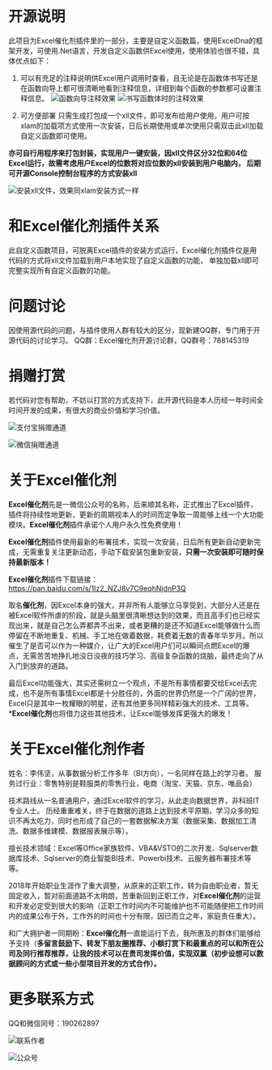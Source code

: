 # 开源说明
此项目为Excel催化剂插件里的一部分，主要是自定义函数篇，使用ExcelDna的框架开发，可使用.Net语言，开发自定义函数供Excel使用，使用体验也很不错，具体优点如下：
1. 可以有充足的注释说明供Excel用户调用时查看，且无论是在函数体书写还是在函数向导上都可很清晰地看到注释信息，详细到每个函数的参数都可设置注释信息。
![函数向导注释效果](https://upload-images.jianshu.io/upload_images/9936495-dbc5085ef3e6489d.png?imageMogr2/auto-orient/strip%7CimageView2/2/w/1240)
![书写函数体时的注释效果](https://upload-images.jianshu.io/upload_images/9936495-bd1f58a87f2e9c85.png?imageMogr2/auto-orient/strip%7CimageView2/2/w/1240)

2. 可方便部署
只需生成打包成一个xll文件，即可发布给用户使用，用户可按xlam的加载项方式使用一次安装，日后长期使用或单次使用只需双击此xll加载自定义函数即可使用。

**亦可自行用程序来打包封装，实现用户一键安装，因xll文件区分32位和64位Excel运行，故需考虑用户Excel的位数将对应位数的xll安装到用户电脑内，
后期可开源Console控制台程序的方式安装xll**

![安装xll文件，效果同xlam安装方式一样](https://upload-images.jianshu.io/upload_images/9936495-edac214b83e366c3.png?imageMogr2/auto-orient/strip%7CimageView2/2/w/1240)

# 和Excel催化剂插件关系
此自定义函数项目，可脱离Excel插件的安装方式运行，Excel催化剂插件仅是用代码的方式将xll文件加载到用户本地实现了自定义函数的功能，
单独加载xll即可完整实现所有自定义函数的功能。

# 问题讨论
因使用源代码的问题，与插件使用人群有较大的区分，现新建QQ群，专门用于开源代码的讨论学习。
QQ群：Excel催化剂开源讨论群，QQ群号：788145319

# 捐赠打赏
若代码对您有帮助，不妨以打赏的方式支持下，此开源代码是本人历经一年时间全时间开发的成果，有很大的商业价值和学习价值。

![支付宝捐赠通道](https://upload-images.jianshu.io/upload_images/9936495-a2f193dc1e62fa83.jpg?imageMogr2/auto-orient/strip%7CimageView2/2/w/1240)

![微信捐赠通道](https://upload-images.jianshu.io/upload_images/9936495-4f9c7a855ddf9d34.jpg?imageMogr2/auto-orient/strip%7CimageView2/2/w/1240)

# 关于Excel催化剂
**Excel催化剂**先是一微信公众号的名称，后来顺其名称，正式推出了Excel插件，插件将持续性地更新，更新的周期视本人的时间而定争取一周能够上线一个大功能模块。**Excel催化剂**插件承诺个人用户永久性免费使用！

**Excel催化剂**插件使用最新的布署技术，实现一次安装，日后所有更新自动更新完成，无需重复关注更新动态，手动下载安装包重新安装，**只需一次安装即可随时保持最新版本！**

**Excel催化剂**插件下载链接：https://pan.baidu.com/s/1Iz2_NZJ8v7C9eqhNjdnP3Q

取名**催化剂**，因Excel本身的强大，并非所有人能够立马享受到，大部分人还是在被Excel软件所虐的阶段，就是头脑里很清晰想达到的效果，而且高手们也已经实现出来，就是自己怎么弄都弄不出来，或者更糟的是还不知道Excel能够做什么而停留在不断地重复、机械、手工地在做着数据，耗费着无数的青春年华岁月。所以催生了是否可以作为一种媒介，让广大的Excel用户们可以瞬间点燃Excel的爆点，无需苦苦地挣扎地没日没夜的技巧学习、高级复杂函数的烧脑，最终走向了从入门到放弃的道路。

最后Excel功能强大，其实还需树立一个观点，不是所有事情都要交给Excel去完成，也不是所有事情Excel都是十分胜任的，外面的世界仍然是一个广阔的世界，Excel只是其中一枚耀眼的明星，还有其他更多同样精彩强大的技术、工具等。***Excel催化剂**也将借力这些其他技术，让Excel能够发挥更强大的爆发！

# 关于Excel催化剂作者
姓名：李伟坚，从事数据分析工作多年（BI方向），一名同样在路上的学习者。
服务过行业：零售特别是鞋服类的零售行业，电商（淘宝、天猫、京东、唯品会）

技术路线从一名普通用户，通过Excel软件的学习，从此走向数据世界，非科班IT专业人士。
历经重重难关，终于在数据的道路上达到技术平原期，学习众多的知识不再太吃力，同时也形成了自己的一套数据解决方案（数据采集、数据加工清洗、数据多维建模、数据报表展示等）。

擅长技术领域：Excel等Office家族软件、VBA&VSTO的二次开发、Sqlserver数据库技术、Sqlserver的商业智能BI技术、Powerbi技术、云服务器布署技术等等。

2018年开始职业生涯作了重大调整，从原来的正职工作，转为自由职业者，暂无固定收入，暂对前面道路不太明朗，苦重新回到正职工作，对**Excel催化剂**的运营和开发必定受到很大的影响（正职工作时间内不可能维护也不可能随便把工作时间内的成果公布于外，工作外的时间也十分有限，因已而立之年，家庭责任重大）。

和广大拥护者一同期盼：**Excel催化剂**一直能运行下去，我所惠及的群体们能够给予支持（**多留言鼓励下、转发下朋友圈推荐、小额打赏下和最重点的可以和所在公司及同行推荐推荐，让我的技术可以在贵司发挥价值，实现双赢（初步设想可以数据顾问的方式或一些小型项目开发的方式合作）。**

# 更多联系方式
QQ和微信同号：190262897

![联系作者](https://upload-images.jianshu.io/upload_images/9936495-1ec30fd89d19873e.png?imageMogr2/auto-orient/strip%7CimageView2/2/w/1240)


![公众号](https://upload-images.jianshu.io/upload_images/9936495-d54c58f58ae097a3.png?imageMogr2/auto-orient/strip%7CimageView2/2/w/1240)

